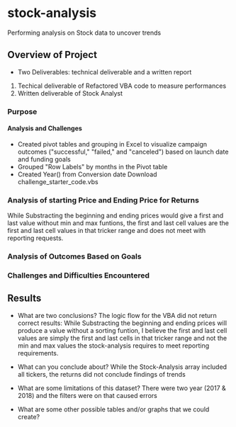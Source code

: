 # stock-analysis
Performing analysis on Stock data to uncover trends

## Overview of Project
- Two Deliverables: technical deliverable and a written report
 1. Techical deliverable of Refactored VBA code to measure performances
 2. Written deliverable of Stock Analyst
  
### Purpose

#### Analysis and Challenges
- Created pivot tables and grouping in Excel to visualize campaign outcomes ("successful," "failed," and "canceled") based on launch date and funding goals
- Grouped "Row Labels" by months in the Pivot table
- Created Year() from Conversion date
Download challenge_starter_code.vbs

### Analysis of starting Price and Ending Price for Returns
While Substracting the beginning and ending prices would give a first and last value
   without min and max funtions, the first and last cell values are
   the first and last cell values in that tricker range
   and does not meet with reporting requests.
   
### Analysis of Outcomes Based on Goals

### Challenges and Difficulties Encountered


## Results

- What are two conclusions?
The logic flow for the VBA did not return correct results:
While Substracting the beginning and ending prices will produce a value
   without a sorting funtion, I believe the first and last cell values are
   simply the first and last cells in that tricker range and not the min and max values
   the stock-analysis requires to meet reporting requirements.

- What can you conclude about?
While the Stock-Analysis array included all tickers,
    the returns did not conclude findings of trends
    
- What are some limitations of this dataset?
    There were two year (2017 & 2018) and the filters were on that caused errors

- What are some other possible tables and/or graphs that we could create?
